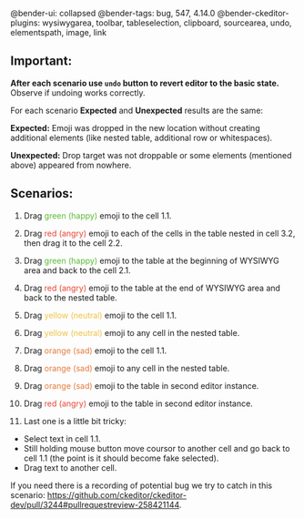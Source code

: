 @bender-ui: collapsed
@bender-tags: bug, 547, 4.14.0
@bender-ckeditor-plugins: wysiwygarea, toolbar, tableselection, clipboard, sourcearea, undo, elementspath, image, link

## Important:
**After each scenario use `undo` button to revert editor to the basic state.** Observe if undoing works correctly.

For each scenario **Expected** and **Unexpected** results are the same:

**Expected:**
Emoji was dropped in the new location without creating additional elements (like nested table, additional row or whitespaces).

**Unexpected:**
Drop target was not droppable or some elements (mentioned above) appeared from nowhere.

## Scenarios:

1. Drag <span style="color:#59bb34">green (happy)</span> emoji to the cell 1.1.

1. Drag <span style="color:#e74433">red (angry)</span> emoji to each of the cells in the table nested in cell 3.2, then drag it to the cell 2.2.

1. Drag <span style="color:#59bb34">green (happy)</span> emoji to the table at the beginning of WYSIWYG area and back to the cell 2.1.

1. Drag <span style="color:#e74433">red (angry)</span> emoji to the table at the end of WYSIWYG area and back to the nested table.

1. Drag <span style="color:#f2c041">yellow (neutral)</span> emoji to the cell 1.1.

1. Drag <span style="color:#f2c041">yellow (neutral)</span> emoji to any cell in the nested table.

1. Drag <span style="color:#e47a3b">orange (sad)</span> emoji to the cell 1.1.

1. Drag <span style="color:#e47a3b">orange (sad)</span> emoji to any cell in the nested table.

1. Drag <span style="color:#e47a3b">orange (sad)</span> emoji to the table in second editor instance.

1. Drag <span style="color:#e74433">red (angry)</span> emoji to the table in second editor instance.

1. Last one is a little bit tricky:
  * Select text in cell 1.1.
  * Still holding mouse button move coursor to another cell and go back to cell 1.1
(the point is it should become fake selected).
  * Drag text to another cell.

  If you need there is a recording of potential bug we try to catch in this scenario:
https://github.com/ckeditor/ckeditor-dev/pull/3244#pullrequestreview-258421144.
